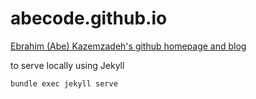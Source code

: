 # abecode.github.io

[Ebrahim (Abe) Kazemzadeh's github homepage and blog](https://abecode.github.io "Ebrahim (Abe) Kazemzadeh's github homepage and blog")


to serve locally using Jekyll
```
bundle exec jekyll serve
```
